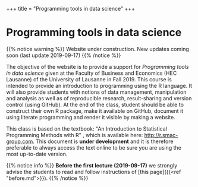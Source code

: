 +++
title = "Programming tools in data science"
+++

# Programming tools in data science

{{% notice warning %}}
Website under construction.
New updates coming soon (last update 2019-09-17)
{{% /notice %}}

The objective of the website is to provide a support for *Programming tools in data science* given at the Faculty of Business and Economics (HEC Lausanne) of the University of Lausanne in Fall 2019. This course is intended to provide an introduction to programming using the R language. It will also provide students with notions of data management, manipulation and analysis as well as of reproducible research, result-sharing and version control (using GitHub). At the end of the class, student should be able to construct their own R package, make it available on GitHub, document it using literate programming and render it visible by making a website.

This class is based on the textbook: "An Introduction to Statistical Programming Methods with R" , which is available here: <http://r.smac-group.com>. This document is **under development** and it is therefore preferable to always access the text online to be sure you are using the most up-to-date version.

{{% notice info %}}
**Before the first lecture (2019-09-17)** we strongly advise the students to read and follow instructions of [this page]({{<ref "before.md">}}).
{{% /notice %}}

<!--This class uses the `ptds2018` R package (and its dependencies). To install this package you can run the following commands in R. **Make sure to continuously update package every week, for we are adding new functions and instructions every day.**

```{toml}
# Install dependencies
install.packages("devtools")

# Install/Update the package from GitHub
devtools::install_github("SMAC-Group/ptds2018")
```
-->
